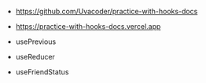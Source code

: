 - https://github.com/Uvacoder/practice-with-hooks-docs

- https://practice-with-hooks-docs.vercel.app

- usePrevious
- useReducer
- useFriendStatus
